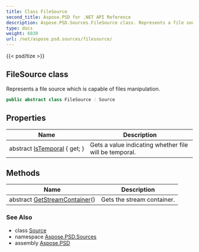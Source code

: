 ```yaml
---
title: Class FileSource
second_title: Aspose.PSD for .NET API Reference
description: Aspose.PSD.Sources.FileSource class. Represents a file source which is capable of files manipulation
type: docs
weight: 6030
url: /net/aspose.psd.sources/filesource/
---
```

{{< psd/tize >}}
## FileSource class

Represents a file source which is capable of files manipulation.

```csharp
public abstract class FileSource : Source
```

## Properties

| Name | Description |
| --- | --- |
| abstract [IsTemporal](../../aspose.psd.sources/filesource/istemporal/) { get; } | Gets a value indicating whether file will be temporal. |

## Methods

| Name | Description |
| --- | --- |
| abstract [GetStreamContainer](../../aspose.psd/source/getstreamcontainer/)() | Gets the stream container. |

### See Also

* class [Source](../../aspose.psd/source/)
* namespace [Aspose.PSD.Sources](../../aspose.psd.sources/)
* assembly [Aspose.PSD](../../)


